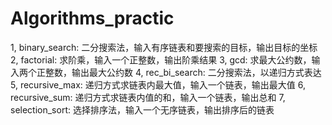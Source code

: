 # Algorithms_practic
1, binary_search: 二分搜索法，输入有序链表和要搜索的目标，输出目标的坐标
2, factorial: 求阶乘，输入一个正整数，输出阶乘结果
3, gcd: 求最大公约数，输入两个正整数，输出最大公约数
4, rec_bi_search: 二分搜索法，以递归方式表达
5, recursive_max: 递归方式求链表内最大值，输入一个链表，输出最大值
6, recursive_sum: 递归方式求链表内值的和，输入一个链表，输出总和
7, selection_sort: 选择排序法，输入一个无序链表，输出排序后的链表
